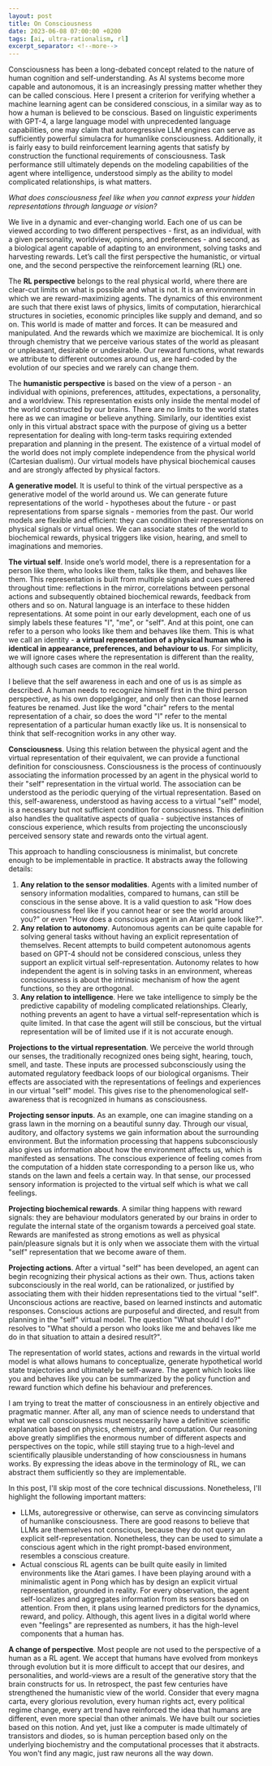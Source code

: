 ```yaml
---
layout: post
title: On Consciousness
date: 2023-06-08 07:00:00 +0200
tags: [ai, ultra-rationalism, rl]
excerpt_separator: <!--more-->
---
```


Consciousness has been a long-debated concept related to the nature of human cognition and self-understanding. As AI systems become more capable and autonomous, it is an increasingly pressing matter whether they can be called conscious. Here I present a criterion for verifying whether a machine learning agent can be considered conscious, in a similar way as to how a human is believed to be conscious. Based on linguistic experiments with GPT-4, a large language model with unprecedented language capabilities, one may claim that autoregressive LLM engines can serve as sufficiently powerful simulacra for humanlike consciousness. Additionally, it is fairly easy to build reinforcement learning agents that satisfy by construction the functional requirements of consciousness. Task performance still ultimately depends on the modeling capabilities of the agent where intelligence, understood simply as the ability to model complicated relationships, is what matters.

*What does consciousness feel like when you cannot express your hidden representations through language or vision?*

<!--more-->


We live in a dynamic and ever-changing world. Each one of us can be viewed according to two different perspectives - first, as an individual, with a given personality, worldview, opinions, and preferences - and second, as a biological agent capable of adapting to an environment, solving tasks and harvesting rewards. Let’s call the first perspective the humanistic, or virtual one, and the second perspective the reinforcement learning (RL) one.

The **RL perspective** belongs to the real physical world, where there are clear-cut limits on what is possible and what is not. It is an environment in which we are reward-maximizing agents. The dynamics of this environment are such that there exist laws of physics, limits of computation, hierarchical structures in societies, economic principles like supply and demand, and so on. This world is made of matter and forces. It can be measured and manipulated. And the rewards which we maximize are biochemical. It is only through chemistry that we perceive various states of the world as pleasant or unpleasant, desirable or undesirable. Our reward functions, what rewards we attribute to different outcomes around us, are hard-coded by the evolution of our species and we rarely can change them.

The **humanistic perspective** is based on the view of a person - an individual with opinions, preferences, attitudes, expectations, a personality, and a worldview. This representation exists only inside the mental model of the world constructed by our brains. There are no limits to the world states here as we can imagine or believe anything. Similarly, our identities exist only in this virtual abstract space with the purpose of giving us a better representation for dealing with long-term tasks requiring extended preparation and planning in the present. The existence of a virtual model of the world does not imply complete independence from the physical world (Cartesian dualism). Our virtual
models have physical biochemical causes and are strongly affected by physical factors.

**A generative model**. It is useful to think of the virtual perspective as a generative model of the world around us. We can generate future representations of the world - hypotheses about the future - or past representations from sparse signals - memories from the past. Our world models are flexible and efficient: they can condition their representations on physical signals or virtual ones. We can associate states of the world to biochemical rewards, physical triggers like vision, hearing, and smell to imaginations and memories.

**The virtual self**. Inside one’s world model, there is a representation for a person like them, who looks like them, talks like them, and behaves like them. This representation is built from multiple signals and cues gathered throughout time: reflections in the mirror, correlations between personal actions and subsequently obtained biochemical rewards, feedback from others and so on. Natural language is an interface to these hidden representations. At some point in our early development, each one of us simply labels these features "I", "me", or "self". And at this point, one can refer to a person who looks like them and behaves like them. This is what we call an identity - **a virtual representation of a physical human who is identical in appearance, preferences, and behaviour to us**. For simplicity, we will ignore cases where the representation is different than the reality, although such cases are common in the real world.

I believe that the self awareness in each and one of us is as simple as described. A human needs to recognize himself first in the third person perspective, as his own doppelgänger, and only then can those learned features be renamed. Just like the word "chair" refers to the mental representation of a chair, so does the word "I" refer to the mental representation of a particular human exactly like us. It is nonsensical to think that self-recognition works in any other way.

**Consciousness**. Using this relation between the physical agent and the virtual representation of their equivalent, we can provide a functional definition for consciousness. Consciousness is the process of continuously associating the information processed by an agent in the physical world to their "self" representation in the virtual world. The association can be understood as the periodic querying of the virtual representation. Based on this, self-awareness, understood as having access to a virtual "self" model, is a necessary but not sufficient condition for consciousness. This definition
also handles the qualitative aspects of qualia - subjective instances of conscious experience, which results from projecting the unconsciously perceived sensory state and rewards onto the virtual agent.

This approach to handling consciousness is minimalist, but concrete enough to be implementable in practice. It abstracts away the following details:
1. **Any relation to the sensor modalities**. Agents with a limited number of sensory information modalities, compared to humans, can still be conscious in the sense above. It is a valid question to ask "How does consciousness feel like if you cannot hear or see the world around you?" or even "How does a conscious agent in an Atari game look like?".
2. **Any relation to autonomy**. Autonomous agents can be quite capable for solving general tasks without having an explicit representation of themselves. Recent attempts to build competent autonomous agents based on GPT-4 should not be considered conscious, unless they support an explicit virtual self-representation. Autonomy relates to how independent the agent is in solving tasks in an environment, whereas consciousness is about the intrinsic mechanism of how the agent functions, so they are orthogonal.
3. **Any relation to intelligence**. Here we take intelligence to simply be the predictive capability of modeling complicated relationships. Clearly, nothing prevents an agent to have a virtual self-representation which is quite limited. In that case the agent will still be conscious, but the virtual representation will be of limited use if it is not accurate enough.

**Projections to the virtual representation**. We perceive the world through our senses, the traditionally recognized ones being sight, hearing, touch, smell, and taste. These inputs are processed subconsciously using the automated regulatory feedback loops of our biological organisms. Their effects are associated with the representations of feelings and experiences in our virtual "self" model. This gives rise to the phenomenological self-awareness that is recognized in humans as consciousness.

**Projecting sensor inputs**. As an example, one can imagine standing on a grass lawn in the morning on a beautiful sunny day. Through our visual, auditory, and olfactory systems we gain information about the surrounding environment. But the information processing that happens subconsciously also gives us information about how the environment affects us, which is manifested as sensations. The conscious experience of feeling comes from the computation of a hidden state corresponding to a
person like us, who stands on the lawn and feels a certain way. In that sense, our processed sensory information is projected to the virtual self which is what we call feelings.

**Projecting biochemical rewards**. A similar thing happens with reward signals: they are behaviour modulators generated by our brains in order to regulate the internal state of the organism towards a perceived goal state. Rewards are manifested as strong emotions as well as physical pain/pleasure signals but it is only when we associate them with the virtual "self" representation that we become aware of them.

**Projecting actions**. After a virtual "self" has been developed, an agent can begin recognizing their physical actions as their own. Thus, actions taken subconsciously in the real world, can be rationalized, or justified by associating them with their hidden representations tied to the virtual "self". Unconscious actions are reactive, based on learned instincts and automatic responses. Conscious actions are purposeful and directed, and result from planning in the "self" virtual model. The question "What should I do?" resolves to "What should a person who looks like me and behaves like me do in
that situation to attain a desired result?".

The representation of world states, actions and rewards in the virtual world model is what allows humans to conceptualize, generate hypothetical world state trajectories and ultimately be self-aware. The agent which looks like you and behaves like you can be summarized by the policy function and reward function which define his behaviour and preferences.

I am trying to treat the matter of consciousness in an entirely objective and pragmatic manner. After all, any man of science needs to understand that what we call consciousness must necessarily have a definitive scientific explanation based on physics, chemistry, and computation. Our reasoning above greatly simplifies the enormous number of different aspects and perspectives on the topic, while still staying true to a high-level and scientifically plausible understanding of how consciousness in humans works. By expressing the ideas above in the terminology of RL, we can abstract them sufficiently so they are implementable.

In this post, I'll skip most of the core technical discussions. Nonetheless, I'll highlight the following important matters:
- LLMs, autoregressive or otherwise, can serve as convincing simulators of humanlike consciousness. There are good reasons to believe that LLMs are themselves not conscious, because they do not query an explicit self-representation. Nonetheless, they can be used to simulate a conscious agent which in the right prompt-based environment, resembles a conscious creature.
- Actual conscious RL agents can be built quite easily in limited environments like the Atari games. I have been playing around with a minimalistic agent in Pong which has by design an explicit virtual representation, grounded in reality. For every observation, the agent self-localizes and aggregates information from its sensors based on attention. From then, it plans using learned predictors for the dynamics, reward, and policy. Although, this agent lives in a digital world where even "feelings" are represented as numbers, it has the high-level components that a human has.

**A change of perspective**. Most people are not used to the perspective of a human as a RL agent. We accept that humans have evolved from monkeys through evolution but it is more difficult to accept that our desires, and personalities, and world-views are a result of the generative story that the brain constructs for us. In retrospect, the past few centuries have strengthened the humanistic view of the world. Consider that every magna carta, every glorious revolution, every human rights act, every political regime change, every art trend have reinforced the idea that humans are different, even more special than other animals. We have built our societies based on this notion. And yet, just like a computer is made ultimately of transistors and diodes, so is human perception based only on the underlying biochemistry and the computational processes that it abstracts. You won't find any magic, just raw neurons all the way down.